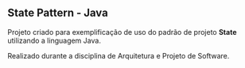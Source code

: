 ## State Pattern - Java

Projeto criado para exemplificação de uso do padrão de projeto **State** utilizando a linguagem Java.

Realizado durante a disciplina de Arquitetura e Projeto de Software.